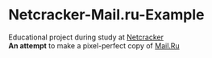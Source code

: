 # Netcracker-Mail.ru-Example

Educational project during study at [Netcracker](https://www.netcracker.com/)  
**An attempt** to make a pixel-perfect copy of [Mail.Ru](https://www.netcracker.com/)
